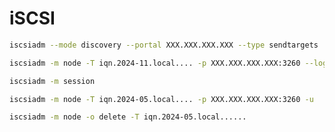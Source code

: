 # iSCSI

```sh title="Search for iSCSI targets"
iscsiadm --mode discovery --portal XXX.XXX.XXX.XXX --type sendtargets
```

```sh title="Login"
iscsiadm -m node -T iqn.2024-11.local.... -p XXX.XXX.XXX.XXX:3260 --login
```

```sh title="Check iSCSI sessions"
iscsiadm -m session
```

```sh title="Logout of iSCSI session"
iscsiadm -m node -T iqn.2024-05.local.... -p XXX.XXX.XXX.XXX:3260 -u
```

```sh title="Remove iSCSI target"
iscsiadm -m node -o delete -T iqn.2024-05.local......
```
